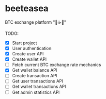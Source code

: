 # beeteasea

BTC exchange platform "🐝☕🌊"


TODO:
- [x] Start project
- [x] User authentication
- [x] Create user API
- [x] Create wallet API
- [ ] Fetch current BTC exchange rate mechanics
- [x] Get wallet balance API
- [ ] Create transaction API
- [ ] Get user transactions API
- [ ] Get wallet transactions API
- [ ] Get admin statistics API
